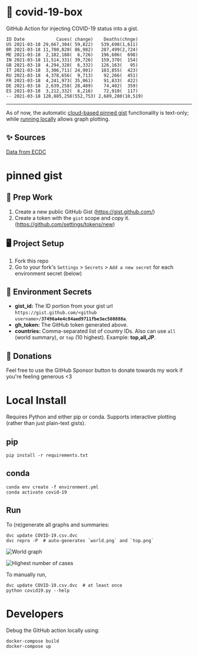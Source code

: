 # 🏥 covid-19-box

GitHub Action for injecting COVID-19 status into a gist.

```
ID Date            Cases( change)    Deaths(chnge)
US 2021-03-18 29,667,304( 59,822)   539,698(1,611)
BR 2021-03-18 11,780,820( 86,982)   287,499(2,724)
ME 2021-03-18  2,182,188(  6,726)   196,606(  698)
IN 2021-03-18 11,514,331( 39,726)   159,370(  154)
GB 2021-03-18  4,294,328(  6,332)   126,163(   95)
IT 2021-03-18  3,306,711( 24,901)   103,855(  423)
RU 2021-03-18  4,378,656(  9,713)    92,266(  451)
FR 2021-03-18  4,241,973( 35,061)    91,833(  422)
DE 2021-03-18  2,639,258( 28,489)    74,402(  359)
ES 2021-03-18  3,212,332(  6,216)    72,910(  117)
-- 2021-03-18 120,885,258(552,753) 2,689,280(10,519)
```

---

As of now, the automatic [cloud-based pinned gist](#pinned-gist) functionality is text-only;
while [running locally](#local-install) allows graph plotting.

## ✨ Sources

[Data from ECDC](https://www.ecdc.europa.eu/en/publications-data/download-todays-data-geographic-distribution-covid-19-cases-worldwide)

# pinned gist

## 🎒 Prep Work
1. Create a new public GitHub Gist (https://gist.github.com/)
1. Create a token with the `gist` scope and copy it. (https://github.com/settings/tokens/new)

## 🖥 Project Setup
1. Fork this repo
1. Go to your fork's `Settings` > `Secrets` > `Add a new secret` for each environment secret (below)

## 🤫 Environment Secrets
- **gist_id:** The ID portion from your gist url `https://gist.github.com/<github username>/`**`37496a4e4c84aed9711fbe3ec560888a`**.
- **gh_token:** The GitHub token generated above.
- **countries:** Comma-separated list of country IDs. Also can use `all` (world summary), or `top` (10 highest). Example: **top,all,JP**.

## 💸 Donations

Feel free to use the GitHub Sponsor button to donate towards my work if you're feeling generous <3

# Local Install

Requires Python and either pip or conda. Supports interactive plotting (rather than just plain-text gists).

## pip

```
pip install -r requirements.txt
```

## conda

```
conda env create -f environment.yml
conda activate covid-19
```

## Run

To (re)generate all graphs and summaries:

```
dvc update COVID-19.csv.dvc
dvc repro -P  # auto-generates `world.png` and `top.png`
```

![World graph](world.png)

![Highest number of cases](top.png)

To manually run,

```
dvc update COVID-19.csv.dvc  # at least once
python covid19.py --help
```

# Developers

Debug the GitHub action locally using:

```
docker-compose build
docker-compose up
```
